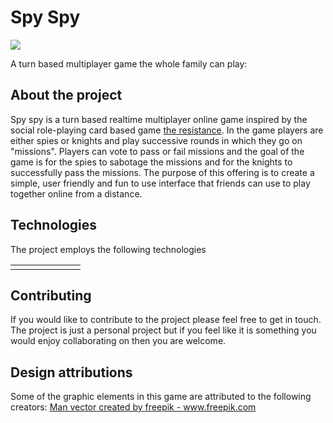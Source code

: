 # Spy Spy

<img src="https://github.com/Blargian/spyspy/blob/master/documentation/UI/assets/spy.png">

A turn based multiplayer game the whole family can play:

## About the project  
Spy spy is a turn based realtime multiplayer online game inspired by the social role-playing card based game [the resistance](https://en.wikipedia.org/wiki/The_Resistance_(game)). In the game players are either spies or knights and play successive rounds in which they go on "missions". Players can vote to pass or fail missions and the goal of the game is for the spies to sabotage the missions and for the knights to successfully pass the missions. The purpose of this offering is to create a simple, user friendly and fun to use interface that friends can use to play together online from a distance. 

## Technologies

The project employs the following technologies

<table>
  <tr>
    <td><image url="https://user-images.githubusercontent.com/41984034/145251294-62f43c4f-22e5-49b3-998f-35d14d2f29ba.png"/></td>
    <td><image url="https://user-images.githubusercontent.com/41984034/145251219-67cf2c58-c5a3-4cab-957c-578f8373af10.png"/></td>
    <td><image url="https://user-images.githubusercontent.com/41984034/145251355-e1ea30f7-f4aa-4faa-908a-0cda5ee87428.png"/></td>
    <td><image url="https://user-images.githubusercontent.com/41984034/145251405-e10d16fa-c43b-4237-8648-b8446d21b712.png"/></td>
    <td><image url="https://user-images.githubusercontent.com/41984034/145251479-3c8d2fad-3456-48df-883f-b17977fbf812.png"/></td>
    <td><image url="https://user-images.githubusercontent.com/41984034/145251558-acf1c16d-f2db-4e98-a5a9-a3b868e33c1d.png"/></td>
    <td><image url="https://user-images.githubusercontent.com/41984034/145251616-183dda9f-d056-43a9-9704-44c4bc4fcdd0.png"/></td>
  </tr>
</table>

## Contributing 

If you would like to contribute to the project please feel free to get in touch. The project is just a personal project but if you feel like it is something you would enjoy collaborating on then you are welcome.

## Design attributions

Some of the graphic elements in this game are attributed to the following creators:
<a href='https://www.freepik.com/vectors/man'>Man vector created by freepik - www.freepik.com</a>

